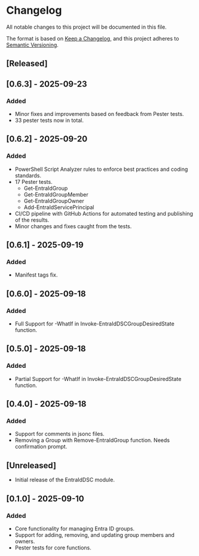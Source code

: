 # Changelog

All notable changes to this project will be documented in this file.

The format is based on [Keep a Changelog](https://keepachangelog.com/en/1.0.0/),
and this project adheres to [Semantic Versioning](https://semver.org/spec/v2.0.0.html).

## [Released]

## [0.6.3] - 2025-09-23

### Added

- Minor fixes and improvements based on feedback from Pester tests.
- 33 pester tests now in total.

## [0.6.2] - 2025-09-20

### Added

- PowerShell Script Analyzer rules to enforce best practices and coding standards.
- 17 Pester tests.
  - Get-EntraIdGroup
  - Get-EntraIdGroupMember
  - Get-EntraIdGroupOwner
  - Add-EntraIdServicePrincipal
- CI/CD pipeline with GitHub Actions for automated testing and publishing of the results.
- Minor changes and fixes caught from the tests.

## [0.6.1] - 2025-09-19

### Added

- Manifest tags fix.

## [0.6.0] - 2025-09-18

### Added

- Full Support for -WhatIf in Invoke-EntraIdDSCGroupDesiredState function.

## [0.5.0] - 2025-09-18

### Added

- Partial Support for -WhatIf in Invoke-EntraIdDSCGroupDesiredState function.

## [0.4.0] - 2025-09-18

### Added

- Support for comments in jsonc files.
- Removing a Group with Remove-EntraIdGroup function. Needs confirmation prompt.

## [Unreleased]

- Initial release of the EntraIdDSC module.

## [0.1.0] - 2025-09-10

### Added

- Core functionality for managing Entra ID groups.
- Support for adding, removing, and updating group members and owners.
- Pester tests for core functions.
